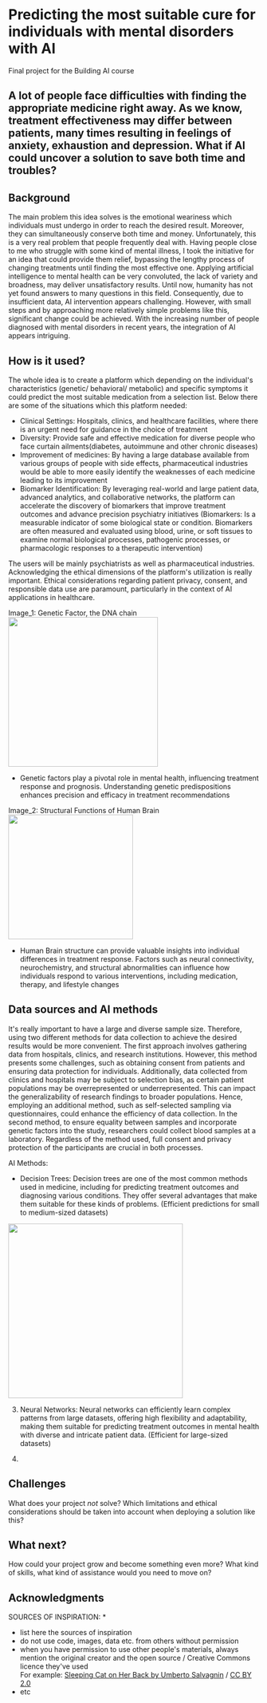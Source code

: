 
# Predicting the most suitable cure for individuals with mental disorders with AI 

Final project for the Building AI course 

## A lot of people face difficulties with finding the appropriate medicine right away. As we know, treatment effectiveness may differ between patients, many times resulting in feelings of anxiety, exhaustion and depression. What if AI could uncover a solution to save both time and troubles?
 


## Background
The main problem this idea solves is the emotional weariness which individuals must undergo in order to reach the desired result. Moreover, they can simultaneously conserve both time and money. Unfortunately, this is a very real problem that people frequently deal with. Having people close to me who struggle with some kind of mental illness, I took the initiative for an idea that could provide them relief, bypassing the lengthy process of changing treatments until finding the most effective one. Applying artificial intelligence to mental health can be very convoluted, the lack of variety and broadness, may deliver unsatisfactory results. Until now, humanity has not yet found answers to many questions in this field. Consequently, due to insufficient data, AI intervention appears challenging. However, with small steps and by approaching more relatively simple problems like this, significant change could be achieved. With the increasing number of people diagnosed with mental disorders in recent years, the integration of AI appears intriguing. 



## How is it used? 
The whole idea is to create a platform which depending on the individual's characteristics (genetic/ behavioral/ metabolic) and specific symptoms it could predict the most suitable medication from a selection list. Below there are some of the situations which this platform needed:
- Clinical Settings: Hospitals, clinics, and healthcare facilities, where there is an urgent need for guidance in the choice of treatment
- Diversity: Provide safe and effective medication for diverse people who face curtain ailments(diabetes, autoimmune and other chronic diseases)
- Improvement of medicines: Βy having a large database available from various groups of people with side effects, pharmaceutical industries would be able to more easily identify the weaknesses of each medicine leading to its improvement
- Biomarker Identification: By leveraging real-world and large patient data, advanced analytics, and collaborative networks, the platform can accelerate the discovery of biomarkers that improve treatment outcomes and advance precision psychiatry initiatives (Biomarkers: Is a measurable indicator of some biological state or condition. Biomarkers are often measured and evaluated using blood, urine, or soft tissues to examine normal biological processes, pathogenic processes, or pharmacologic responses to a therapeutic intervention)    

The users will be mainly psychiatrists as well as pharmaceutical industries. Acknowledging the ethical dimensions of the platform's utilization is really important.
Ethical considerations regarding patient privacy, consent, and responsible data use are paramount, particularly in the context of AI applications in healthcare. 


Image_1: Genetic Factor, the DNA chain
<img src="https://i.pinimg.com/564x/fc/13/b2/fc13b25cf7f7f4b3f77c73fc8faa096a.jpg" width="300">

- Genetic factors play a pivotal role in mental health, influencing treatment response and prognosis. Understanding genetic predispositions enhances precision and efficacy in treatment recommendations

Image_2: Structural Functions of Human Brain
<img src="https://i.pinimg.com/564x/91/5a/5b/915a5bb5309edb2854159285084c2ba2.jpg" width="250"> 


- Human Brain structure can provide valuable insights into individual differences in treatment response. Factors such as neural connectivity, neurochemistry, and structural abnormalities can influence how individuals respond to various interventions, including medication, therapy, and lifestyle changes




## Data sources and AI methods
It's really important to have a large and diverse sample size. Therefore, using two different methods for data collection to achieve the desired results would be more convenient. The first approach involves gathering data from hospitals, clinics, and research institutions. However, this method presents some challenges, such as obtaining consent from patients and ensuring data protection for individuals. Additionally, data collected from clinics and hospitals may be subject to selection bias, as certain patient populations may be overrepresented or underrepresented. This can impact the generalizability of research findings to broader populations. Hence, employing an additional method, such as self-selected sampling via questionnaires, could enhance the efficiency of data collection. In the second method, to ensure equality between samples and incorporate genetic factors into the study, researchers could collect blood samples at a laboratory. Regardless of the method used, full consent and privacy protection of the participants are crucial in both processes. 

AI Methods:
- Decision Trees: Decision trees are one of the most common methods used in medicine, including for predicting treatment outcomes and diagnosing various conditions. They offer several advantages that make them suitable for these kinds of problems. (Efficient predictions for small to medium-sized datasets)
   
 
<img src="https://i.pinimg.com/564x/ab/7c/e1/ab7ce1866b3cf3dc3e7b4fe17921aa5a.jpg" width="350"> 
 


3. Neural Networks: Neural networks can efficiently learn complex patterns from large datasets, offering high flexibility and adaptability, making them suitable for predicting treatment outcomes in mental health with diverse and intricate patient data. (Efficient for large-sized datasets)

4. 



## Challenges

What does your project _not_ solve? Which limitations and ethical considerations should be taken into account when deploying a solution like this?

## What next?

How could your project grow and become something even more? What kind of skills, what kind of assistance would you  need to move on? 


## Acknowledgments
SOURCES OF INSPIRATION:
*


* list here the sources of inspiration 
* do not use code, images, data etc. from others without permission
* when you have permission to use other people's materials, always mention the original creator and the open source / Creative Commons licence they've used
  <br>For example: [Sleeping Cat on Her Back by Umberto Salvagnin](https://commons.wikimedia.org/wiki/File:Sleeping_cat_on_her_back.jpg#filelinks) / [CC BY 2.0](https://creativecommons.org/licenses/by/2.0)
* etc
